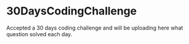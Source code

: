 # 30DaysCodingChallenge
Accepted a 30 days coding challenge and will be uploading here what question solved each day.
